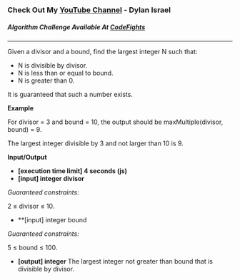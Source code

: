 ### Check Out My [YouTube Channel](https://www.YouTube.com/CodingTutorials360) - Dylan Israel

##### Algorithm Challenge Available At [CodeFights](https://codefights.com/arcade/intro/level-2/xskq4ZxLyqQMCLshr)
---
Given a divisor and a bound, find the largest integer N such that:

-   N is divisible by divisor.
-   N is less than or equal to bound.
-   N is greater than 0.

It is guaranteed that such a number exists.

**Example**

For divisor = 3 and bound = 10, the output should be
maxMultiple(divisor, bound) = 9.

The largest integer divisible by 3 and not larger than 10 is 9.

**Input/Output**

- **[execution time limit] 4 seconds (js)**
- **[input] integer divisor**

*Guaranteed constraints:*

2 ≤ divisor ≤ 10.

-   **[input] integer bound

*Guaranteed constraints:*

5 ≤ bound ≤ 100.

-   **[output] integer**
The largest integer not greater than bound that is divisible by divisor.